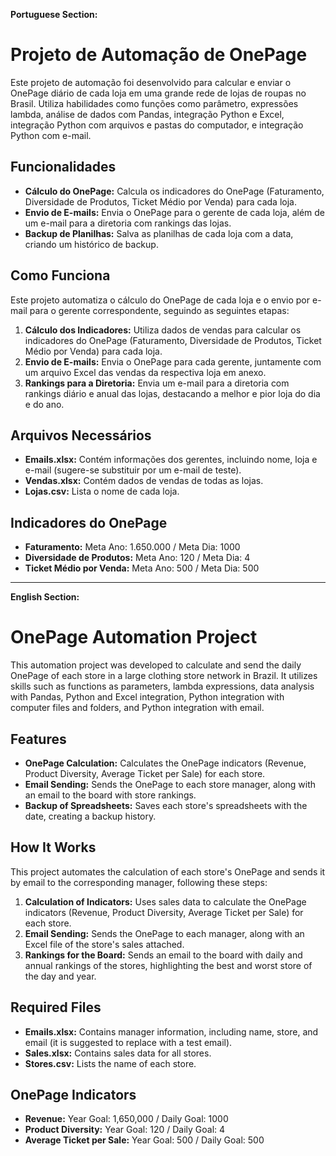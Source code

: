 **Portuguese Section:**
# Projeto de Automação de OnePage

Este projeto de automação foi desenvolvido para calcular e enviar o OnePage diário de cada loja em uma grande rede de lojas de roupas no Brasil. Utiliza habilidades como funções como parâmetro, expressões lambda, análise de dados com Pandas, integração Python e Excel, integração Python com arquivos e pastas do computador, e integração Python com e-mail.

## Funcionalidades

- **Cálculo do OnePage:** Calcula os indicadores do OnePage (Faturamento, Diversidade de Produtos, Ticket Médio por Venda) para cada loja.
- **Envio de E-mails:** Envia o OnePage para o gerente de cada loja, além de um e-mail para a diretoria com rankings das lojas.
- **Backup de Planilhas:** Salva as planilhas de cada loja com a data, criando um histórico de backup.

## Como Funciona

Este projeto automatiza o cálculo do OnePage de cada loja e o envio por e-mail para o gerente correspondente, seguindo as seguintes etapas:
1. **Cálculo dos Indicadores:** Utiliza dados de vendas para calcular os indicadores do OnePage (Faturamento, Diversidade de Produtos, Ticket Médio por Venda) para cada loja.
2. **Envio de E-mails:** Envia o OnePage para cada gerente, juntamente com um arquivo Excel das vendas da respectiva loja em anexo.
3. **Rankings para a Diretoria:** Envia um e-mail para a diretoria com rankings diário e anual das lojas, destacando a melhor e pior loja do dia e do ano.

## Arquivos Necessários

- **Emails.xlsx:** Contém informações dos gerentes, incluindo nome, loja e e-mail (sugere-se substituir por um e-mail de teste).
- **Vendas.xlsx:** Contém dados de vendas de todas as lojas.
- **Lojas.csv:** Lista o nome de cada loja.

## Indicadores do OnePage

- **Faturamento:** Meta Ano: 1.650.000 / Meta Dia: 1000
- **Diversidade de Produtos:** Meta Ano: 120 / Meta Dia: 4
- **Ticket Médio por Venda:** Meta Ano: 500 / Meta Dia: 500

---

**English Section:**

# OnePage Automation Project

This automation project was developed to calculate and send the daily OnePage of each store in a large clothing store network in Brazil. It utilizes skills such as functions as parameters, lambda expressions, data analysis with Pandas, Python and Excel integration, Python integration with computer files and folders, and Python integration with email.

## Features

- **OnePage Calculation:** Calculates the OnePage indicators (Revenue, Product Diversity, Average Ticket per Sale) for each store.
- **Email Sending:** Sends the OnePage to each store manager, along with an email to the board with store rankings.
- **Backup of Spreadsheets:** Saves each store's spreadsheets with the date, creating a backup history.

## How It Works

This project automates the calculation of each store's OnePage and sends it by email to the corresponding manager, following these steps:
1. **Calculation of Indicators:** Uses sales data to calculate the OnePage indicators (Revenue, Product Diversity, Average Ticket per Sale) for each store.
2. **Email Sending:** Sends the OnePage to each manager, along with an Excel file of the store's sales attached.
3. **Rankings for the Board:** Sends an email to the board with daily and annual rankings of the stores, highlighting the best and worst store of the day and year.

## Required Files

- **Emails.xlsx:** Contains manager information, including name, store, and email (it is suggested to replace with a test email).
- **Sales.xlsx:** Contains sales data for all stores.
- **Stores.csv:** Lists the name of each store.

## OnePage Indicators

- **Revenue:** Year Goal: 1,650,000 / Daily Goal: 1000
- **Product Diversity:** Year Goal: 120 / Daily Goal: 4
- **Average Ticket per Sale:** Year Goal: 500 / Daily Goal: 500